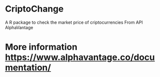 # CriptoChange
A R package to check the market price of criptocurrencies
From API  AlphaVantage

# More information https://www.alphavantage.co/documentation/

